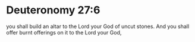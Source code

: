 # Deuteronomy 27:6

you shall build an altar to the Lord your God of uncut stones. And you shall offer burnt offerings on it to the Lord your God,
